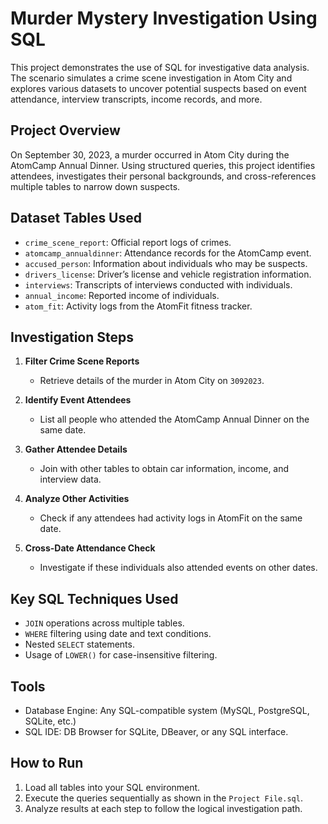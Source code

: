 # Murder Mystery Investigation Using SQL

This project demonstrates the use of SQL for investigative data analysis. The scenario simulates a crime scene investigation in Atom City and explores various datasets to uncover potential suspects based on event attendance, interview transcripts, income records, and more.

## Project Overview

On September 30, 2023, a murder occurred in Atom City during the AtomCamp Annual Dinner. Using structured queries, this project identifies attendees, investigates their personal backgrounds, and cross-references multiple tables to narrow down suspects.

## Dataset Tables Used

- `crime_scene_report`: Official report logs of crimes.
- `atomcamp_annualdinner`: Attendance records for the AtomCamp event.
- `accused_person`: Information about individuals who may be suspects.
- `drivers_license`: Driver’s license and vehicle registration information.
- `interviews`: Transcripts of interviews conducted with individuals.
- `annual_income`: Reported income of individuals.
- `atom_fit`: Activity logs from the AtomFit fitness tracker.

## Investigation Steps

1. **Filter Crime Scene Reports**
   - Retrieve details of the murder in Atom City on `3092023`.

2. **Identify Event Attendees**
   - List all people who attended the AtomCamp Annual Dinner on the same date.

3. **Gather Attendee Details**
   - Join with other tables to obtain car information, income, and interview data.

4. **Analyze Other Activities**
   - Check if any attendees had activity logs in AtomFit on the same date.

5. **Cross-Date Attendance Check**
   - Investigate if these individuals also attended events on other dates.

## Key SQL Techniques Used

- `JOIN` operations across multiple tables.
- `WHERE` filtering using date and text conditions.
- Nested `SELECT` statements.
- Usage of `LOWER()` for case-insensitive filtering.

## Tools

- Database Engine: Any SQL-compatible system (MySQL, PostgreSQL, SQLite, etc.)
- SQL IDE: DB Browser for SQLite, DBeaver, or any SQL interface.

## How to Run

1. Load all tables into your SQL environment.
2. Execute the queries sequentially as shown in the `Project File.sql`.
3. Analyze results at each step to follow the logical investigation path.
